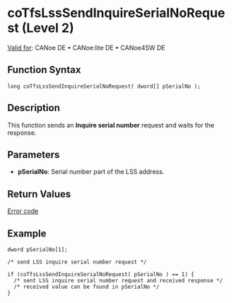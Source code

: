 # coTfsLssSendInquireSerialNoRequest (Level 2)

[Valid for](../../../../Shared/FeatureAvailability.md): CANoe DE • CANoe:lite DE • CANoe4SW DE

## Function Syntax

```plaintext
long coTfsLssSendInquireSerialNoRequest( dword[] pSerialNo );
```

## Description

This function sends an **Inquire serial number** request and waits for the response.

## Parameters

- **pSerialNo**: Serial number part of the LSS address.

## Return Values

[Error code](../CAPLfunctionsCANopenNLTFSErrorCodes.md)

## Example

```plaintext
dword pSerialNo[1];

/* send LSS inquire serial number request */

if (coTfsLssSendInquireSerialNoRequest( pSerialNo ) == 1) {
  /* sent LSS inquire serial number request and received response */
  /* received value can be found in pSerialNo */
}
```
